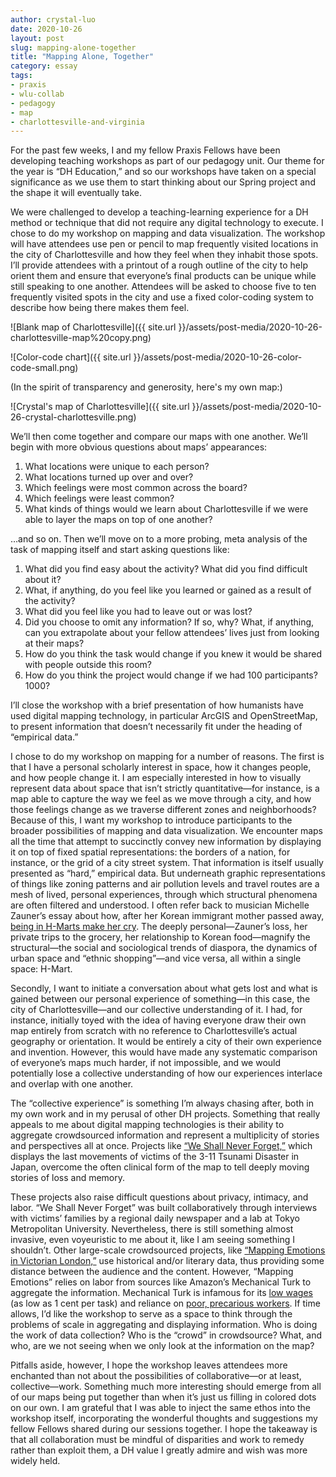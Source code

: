 ```yaml
---
author: crystal-luo
date: 2020-10-26
layout: post
slug: mapping-alone-together
title: "Mapping Alone, Together"
category: essay
tags:
- praxis
- wlu-collab
- pedagogy
- map
- charlottesville-and-virginia
---
```

For the past few weeks, I and my fellow Praxis Fellows have been developing teaching workshops as part of our pedagogy unit. Our theme for the year is “DH Education,” and so our workshops have taken on a special significance as we use them to start thinking about our Spring project and the shape it will eventually take.

We were challenged to develop a teaching-learning experience for a DH method or technique that did not require any digital technology to execute. I chose to do my workshop on mapping and data visualization. The workshop will have attendees use pen or pencil to map frequently visited locations in the city of Charlottesville and how they feel when they inhabit those spots. I’ll provide attendees with a printout of a rough outline of the city to help orient them and ensure that everyone’s final products can be unique while still speaking to one another. Attendees will be asked to choose five to ten frequently visited spots in the city and use a fixed color-coding system to describe how being there makes them feel.


![Blank map of Charlottesville]({{ site.url }}/assets/post-media/2020-10-26-charlottesville-map%20copy.png)


![Color-code chart]({{ site.url }}/assets/post-media/2020-10-26-color-code-small.png)


(In the spirit of transparency and generosity, here's my own map:)


![Crystal's map of Charlottesville]({{ site.url }}/assets/post-media/2020-10-26-crystal-charlottesville.png)


We’ll then come together and compare our maps with one another. We’ll begin with more obvious questions about maps’ appearances:
1. What locations were unique to each person? 
2. What locations turned up over and over? 
3. Which feelings were most common across the board? 
4. Which feelings were least common?
5. What kinds of things would we learn about Charlottesville if we were able to layer the maps on top of one another? 

…and so on. Then we’ll move on to a more probing, meta analysis of the task of mapping itself and start asking questions like:
1. What did you find easy about the activity? What did you find difficult about it?
2. What, if anything, do you feel like you learned or gained as a result of the activity? 
3. What did you feel like you had to leave out or was lost? 
4. Did you choose to omit any information? If so, why?
What, if anything, can you extrapolate about your fellow attendees’ lives just from looking at their maps?
5. How do you think the task would change if you knew it would be shared with people outside this room?
6. How do you think the project would change if we had 100 participants? 1000?

I’ll close the workshop with a brief presentation of how humanists have used digital mapping technology, in particular ArcGIS and OpenStreetMap, to present information that doesn’t necessarily fit under the heading of “empirical data.”  

I chose to do my workshop on mapping for a number of reasons. The first is that I have a personal scholarly interest in space, how it changes people, and how people change it. I am especially interested in how to visually represent data about space that isn’t strictly quantitative—for instance, is a map able to capture the way we feel as we move through a city, and how those feelings change as we traverse different zones and neighborhoods? Because of this, I want my workshop to introduce participants to the broader possibilities of mapping and data visualization. We encounter maps all the time that attempt to succinctly convey new information by displaying it on top of fixed spatial representations: the borders of a nation, for instance, or the grid of a city street system. That information is itself usually presented as “hard,” empirical data. But underneath graphic representations of things like zoning patterns and air pollution levels and travel routes are a mesh of lived, personal experiences, through which structural phenomena are often filtered and understood. I often refer back to musician Michelle Zauner’s essay about how, after her Korean immigrant mother passed away, [being in H-Marts make her cry](https://www.newyorker.com/culture/culture-desk/crying-in-h-mart). The deeply personal—Zauner’s loss, her private trips to the grocery, her relationship to Korean food—magnify the structural—the social and sociological trends of diaspora, the dynamics of urban space and “ethnic shopping”—and vice versa, all within a single space: H-Mart.

Secondly, I want to initiate a conversation about what gets lost and what is gained between our personal experience of something—in this case, the city of Charlottesville—and our collective understanding of it. I had, for instance, initially toyed with the idea of having everyone draw their own map entirely from scratch with no reference to Charlottesville’s actual geography or orientation. It would be entirely a city of their own experience and invention. However, this would have made any systematic comparison of everyone’s maps much harder, if not impossible, and we would potentially lose a collective understanding of how our experiences interlace and overlap with one another. 

The “collective experience” is something I’m always chasing after, both in my own work and in my perusal of other DH projects. Something that really appeals to me about digital mapping technologies is their ability to aggregate crowdsourced information and represent a multiplicity of stories and perspectives all at once. Projects like [“We Shall Never Forget,”](http://iwate.mapping.jp/index_en.html) which displays the last movements of victims of the 3-11 Tsunami Disaster in Japan, overcome the often clinical form of the map to tell deeply moving stories of loss and memory. 

These projects also raise difficult questions about privacy, intimacy, and labor. “We Shall Never Forget” was built collaboratively through interviews with victims’ families by a regional daily newspaper and a lab at Tokyo Metropolitan University. Nevertheless, there is still something almost invasive, even voyeuristic to me about it, like I am seeing something I shouldn’t. Other large-scale crowdsourced projects, like [“Mapping Emotions in Victorian London,”](https://about.historypin.org/2015/04/14/mapping-emotions-in-victorian-london/) use historical and/or literary data, thus providing some distance between the audience and the content. However, “Mapping Emotions” relies on labor from sources like Amazon’s Mechanical Turk to aggregate the information. Mechanical Turk is infamous for its [low wages](https://arxiv.org/abs/1712.05796) (as low as 1 cent per task) and reliance on [poor, precarious workers](https://www.theatlantic.com/business/archive/2018/01/amazon-mechanical-turk/551192/). If time allows, I’d like the workshop to serve as a space to think through the problems of scale in aggregating and displaying information. Who is doing the work of data collection? Who is the “crowd” in crowdsource? What, and who, are we not seeing when we only look at the information on the map?

Pitfalls aside, however, I hope the workshop leaves attendees more enchanted than not about the possibilities of collaborative—or at least, collective—work. Something much more interesting should emerge from all of our maps being put together than when it’s just us filling in colored dots on our own. I am grateful that I was able to inject the same ethos into the workshop itself, incorporating the wonderful thoughts and suggestions my fellow Fellows shared during our sessions together. I hope the takeaway is that all collaboration must be mindful of disparities and work to remedy rather than exploit them, a DH value I greatly admire and wish was more widely held. 
